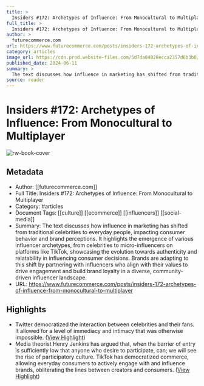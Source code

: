 ```yaml
---
title: >
  Insiders #172: Archetypes of Influence: From Monocultural to Multiplayer
full_title: >
  Insiders #172: Archetypes of Influence: From Monocultural to Multiplayer
author: >
  futurecommerce.com
url: https://www.futurecommerce.com/posts/insiders-172-archetypes-of-influence-from-monocultural-to-multiplayer
category: articles
image_url: https://cdn.prod.website-files.com/5d7da04028ecca2357d6b3b0/66677309aa0c01f53795eb6c_archteypesofinfluence.webp
published_date: 2024-06-11
summary: >
  The text discusses how influence in marketing has shifted from traditional celebrities to everyday people, impacting consumer behavior and brand perceptions. It highlights the emergence of various influencer archetypes, from celebrities to micro-influencers on platforms like TikTok, showcasing the evolution towards authenticity and relatability in influencing consumer decisions. Brands are adapting to this shift by partnering with influencers who align with their values to drive engagement and build brand loyalty in a diverse, community-driven influencer landscape.
source: reader
---
```

# Insiders #172: Archetypes of Influence: From Monocultural to Multiplayer

![rw-book-cover](https://cdn.prod.website-files.com/5d7da04028ecca2357d6b3b0/66677309aa0c01f53795eb6c_archteypesofinfluence.webp)

## Metadata
- Author: [[futurecommerce.com]]
- Full Title: Insiders #172: Archetypes of Influence: From Monocultural to Multiplayer
- Category: #articles
- Document Tags: [[culture]] [[ecommerce]] [[influencers]] [[social-media]] 
- Summary: The text discusses how influence in marketing has shifted from traditional celebrities to everyday people, impacting consumer behavior and brand perceptions. It highlights the emergence of various influencer archetypes, from celebrities to micro-influencers on platforms like TikTok, showcasing the evolution towards authenticity and relatability in influencing consumer decisions. Brands are adapting to this shift by partnering with influencers who align with their values to drive engagement and build brand loyalty in a diverse, community-driven influencer landscape.
- URL: https://www.futurecommerce.com/posts/insiders-172-archetypes-of-influence-from-monocultural-to-multiplayer

## Highlights
- Twitter democratized the interaction between celebrities and their fans. It allowed for a level of immediacy and intimacy that was otherwise impossible. ([View Highlight](https://read.readwise.io/read/01j05rdv9tbsp3sd3cfvvqv9gp))
- Media theorist Henry Jenkins has argued that, when the barrier of entry is sufficiently low that anyone who desire to participate, can; we will see the rise of participatory culture. TikTok has democratized commerce, allowing everyday consumers to actively engage with and influence brands, obliterating the lines between creators and consumers. ([View Highlight](https://read.readwise.io/read/01j05rjhsv8ew40h3tsy9x3bq8))


